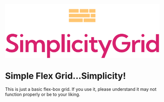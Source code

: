 ![image info](https://github.com/lance1572/dead-simple-flex-grid/blob/main/simplicity-grid.svg)

# Simple Flex Grid...Simplicity!

This is just a basic flex-box grid. If you use it, please understand it may not function properly or be to your liking. 
